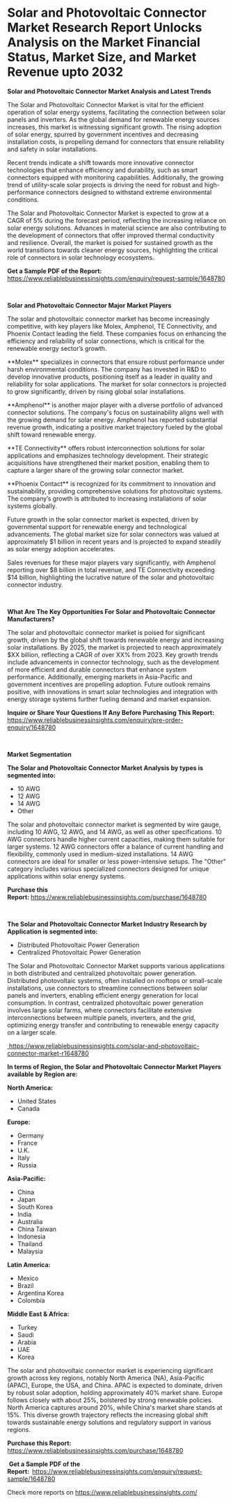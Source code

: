 <p><h1>Solar and Photovoltaic Connector Market Research Report Unlocks Analysis on the Market Financial Status, Market Size, and Market Revenue upto 2032</h1></p><p><strong>Solar and Photovoltaic Connector Market Analysis and Latest Trends</strong></p>
<p><p>The Solar and Photovoltaic Connector Market is vital for the efficient operation of solar energy systems, facilitating the connection between solar panels and inverters. As the global demand for renewable energy sources increases, this market is witnessing significant growth. The rising adoption of solar energy, spurred by government incentives and decreasing installation costs, is propelling demand for connectors that ensure reliability and safety in solar installations.</p><p>Recent trends indicate a shift towards more innovative connector technologies that enhance efficiency and durability, such as smart connectors equipped with monitoring capabilities. Additionally, the growing trend of utility-scale solar projects is driving the need for robust and high-performance connectors designed to withstand extreme environmental conditions. </p><p>The Solar and Photovoltaic Connector Market is expected to grow at a CAGR of 5% during the forecast period, reflecting the increasing reliance on solar energy solutions. Advances in material science are also contributing to the development of connectors that offer improved thermal conductivity and resilience. Overall, the market is poised for sustained growth as the world transitions towards cleaner energy sources, highlighting the critical role of connectors in solar technology ecosystems.</p></p>
<p><strong>Get a Sample PDF of the Report:&nbsp;</strong> <a href="https://www.reliablebusinessinsights.com/enquiry/request-sample/1648780?utm_campaign=3083&utm_medium=2&utm_source=Github&utm_content=ia&utm_term=26032025&utm_id=solar-and-photovoltaic-connector">https://www.reliablebusinessinsights.com/enquiry/request-sample/1648780</a></p>
<p>&nbsp;</p>
<p><strong>Solar and Photovoltaic Connector Major Market Players</strong></p>
<p><p>The solar and photovoltaic connector market has become increasingly competitive, with key players like Molex, Amphenol, TE Connectivity, and Phoenix Contact leading the field. These companies focus on enhancing the efficiency and reliability of solar connections, which is critical for the renewable energy sector’s growth.</p><p>**Molex** specializes in connectors that ensure robust performance under harsh environmental conditions. The company has invested in R&D to develop innovative products, positioning itself as a leader in quality and reliability for solar applications. The market for solar connectors is projected to grow significantly, driven by rising global solar installations.</p><p>**Amphenol** is another major player with a diverse portfolio of advanced connector solutions. The company's focus on sustainability aligns well with the growing demand for solar energy. Amphenol has reported substantial revenue growth, indicating a positive market trajectory fueled by the global shift toward renewable energy.</p><p>**TE Connectivity** offers robust interconnection solutions for solar applications and emphasizes technology development. Their strategic acquisitions have strengthened their market position, enabling them to capture a larger share of the growing solar connector market.</p><p>**Phoenix Contact** is recognized for its commitment to innovation and sustainability, providing comprehensive solutions for photovoltaic systems. The company’s growth is attributed to increasing installations of solar systems globally.</p><p>Future growth in the solar connector market is expected, driven by governmental support for renewable energy and technological advancements. The global market size for solar connectors was valued at approximately $1 billion in recent years and is projected to expand steadily as solar energy adoption accelerates.</p><p>Sales revenues for these major players vary significantly, with Amphenol reporting over $8 billion in total revenue, and TE Connectivity exceeding $14 billion, highlighting the lucrative nature of the solar and photovoltaic connector industry.</p></p>
<p>&nbsp;</p>
<p><strong>What Are The Key Opportunities For Solar and Photovoltaic Connector Manufacturers?</strong></p>
<p><p>The solar and photovoltaic connector market is poised for significant growth, driven by the global shift towards renewable energy and increasing solar installations. By 2025, the market is projected to reach approximately $XX billion, reflecting a CAGR of over XX% from 2023. Key growth trends include advancements in connector technology, such as the development of more efficient and durable connectors that enhance system performance. Additionally, emerging markets in Asia-Pacific and government incentives are propelling adoption. Future outlook remains positive, with innovations in smart solar technologies and integration with energy storage systems further fueling demand and market expansion.</p></p>
<p><strong>Inquire or Share Your Questions If Any Before Purchasing This Report:</strong> <a href="https://www.reliablebusinessinsights.com/enquiry/pre-order-enquiry/1648780?utm_campaign=3083&utm_medium=2&utm_source=Github&utm_content=ia&utm_term=26032025&utm_id=solar-and-photovoltaic-connector">https://www.reliablebusinessinsights.com/enquiry/pre-order-enquiry/1648780</a></p>
<p>&nbsp;</p>
<p><strong>Market Segmentation</strong></p>
<p><strong>The Solar and Photovoltaic Connector Market Analysis by types is segmented into:</strong></p>
<p><ul><li>10 AWG</li><li>12 AWG</li><li>14 AWG</li><li>Other</li></ul></p>
<p><p>The solar and photovoltaic connector market is segmented by wire gauge, including 10 AWG, 12 AWG, and 14 AWG, as well as other specifications. 10 AWG connectors handle higher current capacities, making them suitable for larger systems. 12 AWG connectors offer a balance of current handling and flexibility, commonly used in medium-sized installations. 14 AWG connectors are ideal for smaller or less power-intensive setups. The "Other" category includes various specialized connectors designed for unique applications within solar energy systems.</p></p>
<p><strong>Purchase this Report:&nbsp;</strong><a href="https://www.reliablebusinessinsights.com/purchase/1648780?utm_campaign=3083&utm_medium=2&utm_source=Github&utm_content=ia&utm_term=26032025&utm_id=solar-and-photovoltaic-connector">https://www.reliablebusinessinsights.com/purchase/1648780</a></p>
<p>&nbsp;</p>
<p><strong>The Solar and Photovoltaic Connector Market Industry Research by Application is segmented into:</strong></p>
<p><ul><li>Distributed Photovoltaic Power Generation</li><li>Centralized Photovoltaic Power Generation</li></ul></p>
<p><p>The Solar and Photovoltaic Connector Market supports various applications in both distributed and centralized photovoltaic power generation. Distributed photovoltaic systems, often installed on rooftops or small-scale installations, use connectors to streamline connections between solar panels and inverters, enabling efficient energy generation for local consumption. In contrast, centralized photovoltaic power generation involves large solar farms, where connectors facilitate extensive interconnections between multiple panels, inverters, and the grid, optimizing energy transfer and contributing to renewable energy capacity on a larger scale.</p></p>
<p><a href="https://www.reliablebusinessinsights.com/solar-and-photovoltaic-connector-market-r1648780?utm_campaign=3083&utm_medium=2&utm_source=Github&utm_content=ia&utm_term=26032025&utm_id=solar-and-photovoltaic-connector">&nbsp;https://www.reliablebusinessinsights.com/solar-and-photovoltaic-connector-market-r1648780</a></p>
<p><strong>In terms of Region, the Solar and Photovoltaic Connector Market Players available by Region are:</strong></p>
<p>
    <p> <strong> North America: </strong>
        <ul>
            <li>United States</li>
            <li>Canada</li>
        </ul>
        </p> 
    <p> <strong> Europe: </strong>
        <ul>
            <li>Germany</li>
            <li>France</li>
            <li>U.K.</li>
            <li>Italy</li>
            <li>Russia</li>
        </ul>
        </p> 
    <p> <strong> Asia-Pacific: </strong>
        <ul>
            <li>China</li>
            <li>Japan</li>
            <li>South Korea</li>
            <li>India</li>
            <li>Australia</li>
            <li>China Taiwan</li>
            <li>Indonesia</li>
            <li>Thailand</li>
            <li>Malaysia</li>
        </ul>
        </p> 
    <p> <strong> Latin America: </strong>
        <ul>
            <li>Mexico</li>
            <li>Brazil</li>
            <li>Argentina Korea</li>
            <li>Colombia</li>
        </ul>
        </p> 
    <p> <strong> Middle East & Africa: </strong>
        <ul>
            <li>Turkey</li>
            <li>Saudi</li>
            <li>Arabia</li>
            <li>UAE</li>
            <li>Korea</li>
        </ul>
    </p>
    </p>
<p><p>The solar and photovoltaic connector market is experiencing significant growth across key regions, notably North America (NA), Asia-Pacific (APAC), Europe, the USA, and China. APAC is expected to dominate, driven by robust solar adoption, holding approximately 40% market share. Europe follows closely with about 25%, bolstered by strong renewable policies. North America captures around 20%, while China's market share stands at 15%. This diverse growth trajectory reflects the increasing global shift towards sustainable energy solutions and regulatory support in various regions.</p></p>
<p><strong>Purchase this Report: </strong><a href="https://www.reliablebusinessinsights.com/purchase/1648780?utm_campaign=3083&utm_medium=2&utm_source=Github&utm_content=ia&utm_term=26032025&utm_id=solar-and-photovoltaic-connector">https://www.reliablebusinessinsights.com/purchase/1648780</a></p>
<p>&nbsp;<strong>Get a Sample PDF of the Report:&nbsp;&nbsp;</strong><a href="https://www.reliablebusinessinsights.com/enquiry/request-sample/1648780?utm_campaign=3083&utm_medium=2&utm_source=Github&utm_content=ia&utm_term=26032025&utm_id=solar-and-photovoltaic-connector">https://www.reliablebusinessinsights.com/enquiry/request-sample/1648780</a></p>
<p><strong></strong></p>
<p>Check more reports on <a href="https://www.reliablebusinessinsights.com/?utm_campaign=3083&utm_medium=2&utm_source=Github&utm_content=ia&utm_term=26032025&utm_id=solar-and-photovoltaic-connector">https://www.reliablebusinessinsights.com/</a></p>